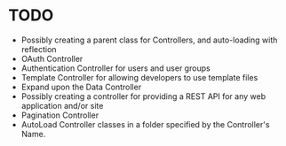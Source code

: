 TODO
=============

- Possibly creating a parent class for Controllers, and auto-loading with reflection
- OAuth Controller
- Authentication Controller for users and user groups
- Template Controller for allowing developers to use template files
- Expand upon the Data Controller
- Possibly creating a controller for providing a REST API for any web application and/or site
- Pagination Controller
- AutoLoad Controller classes in a folder specified by the Controller's Name.